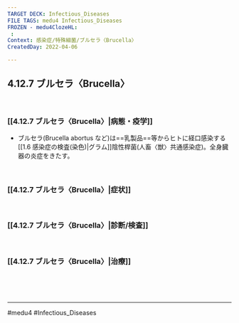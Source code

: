 ```yaml
---
TARGET DECK: Infectious_Diseases
FILE TAGS: medu4 Infectious_Diseases
FROZEN - medu4ClozeHL:
 : 
Context: 感染症/特殊細菌/ブルセラ〈Brucella〉
CreatedDay: 2022-04-06

---
```


## 4.12.7 ブルセラ〈Brucella〉

<br>

### [[4.12.7 ブルセラ〈Brucella〉|病態・疫学]]
* ブルセラ(Brucella abortus など)は==乳製品==等からヒトに経口感染する[[1.6 感染症の検査(染色)|グラム]]陰性桿菌(人畜〈獣〉共通感染症)。全身臓器の炎症をきたす。
<!--ID: 1660032919409-->


<br>

### [[4.12.7 ブルセラ〈Brucella〉|症状]]


<br>

### [[4.12.7 ブルセラ〈Brucella〉|診断/検査]]


<br>

### [[4.12.7 ブルセラ〈Brucella〉|治療]]


<br><br><br>

---
#medu4 #Infectious_Diseases